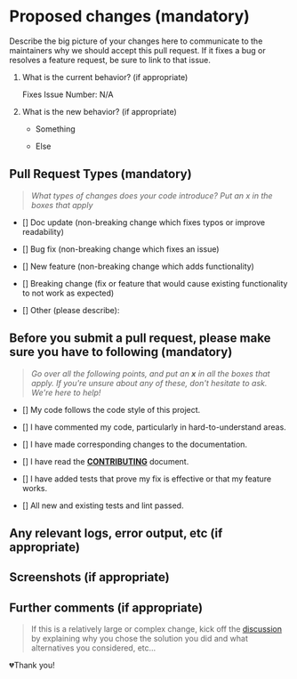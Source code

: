 # Proposed changes (mandatory)

Describe the big picture of your changes here to communicate to the maintainers why we should accept this pull request. If it fixes a bug or resolves a feature request, be sure to link to that issue.

1. What is the current behavior? (if appropriate)

    Fixes Issue Number: N/A

2. What is the new behavior? (if appropriate)

    - Something

    - Else

## Pull Request Types (mandatory)

> *What types of changes does your code introduce? Put an x in the boxes that apply*

- [] Doc update (non-breaking change which fixes typos or improve readability)

- [] Bug fix (non-breaking change which fixes an issue)

- [] New feature (non-breaking change which adds functionality)

- [] Breaking change (fix or feature that would cause existing functionality to not work as expected)

- [] Other (please describe):

## Before you submit a pull request, please make sure you have to following (mandatory)

> *Go over all the following points, and put an **x** in all the boxes that apply. If you're unsure about any of these, don't hesitate to ask. We're here to help!*

- [] My code follows the code style of this project.

- [] I have commented my code, particularly in hard-to-understand areas.

- [] I have made corresponding changes to the documentation.

- [] I have read the **[CONTRIBUTING](CONTRIBUTING.md)** document.

- [] I have added tests that prove my fix is effective or that my feature works.

- [] All new and existing tests and lint passed.

## Any relevant logs, error output, etc (if appropriate)

## Screenshots (if appropriate)

## Further comments (if appropriate)

> If this is a relatively large or complex change, kick off the [discussion](https://github.com/orgs/fruivita/discussions/new?category=ideas&title=[Corporate]) by explaining why you chose the solution you did and what alternatives you considered, etc...

💔Thank you!
